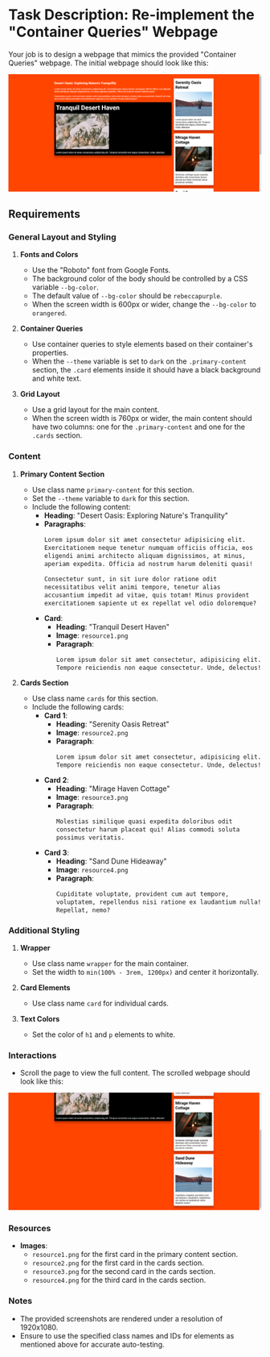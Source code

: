 
# Task Description: Re-implement the "Container Queries" Webpage

Your job is to design a webpage that mimics the provided "Container Queries" webpage. The initial webpage should look like this:

![initial webpage](./_images/origin.png)

## Requirements

### General Layout and Styling

1. **Fonts and Colors**
   - Use the "Roboto" font from Google Fonts.
   - The background color of the body should be controlled by a CSS variable `--bg-color`.
   - The default value of `--bg-color` should be `rebeccapurple`.
   - When the screen width is 600px or wider, change the `--bg-color` to `orangered`.

2. **Container Queries**
   - Use container queries to style elements based on their container's properties.
   - When the `--theme` variable is set to `dark` on the `.primary-content` section, the `.card` elements inside it should have a black background and white text.

3. **Grid Layout**
   - Use a grid layout for the main content.
   - When the screen width is 760px or wider, the main content should have two columns: one for the `.primary-content` and one for the `.cards` section.

### Content

1. **Primary Content Section**
   - Use class name `primary-content` for this section.
   - Set the `--theme` variable to `dark` for this section.
   - Include the following content:
     - **Heading**: "Desert Oasis: Exploring Nature's Tranquility"
     - **Paragraphs**:
       ```
       Lorem ipsum dolor sit amet consectetur adipisicing elit. Exercitationem neque tenetur numquam officiis officia, eos eligendi animi architecto aliquam dignissimos, at minus, aperiam expedita. Officia ad nostrum harum deleniti quasi!
       ```
       ```
       Consectetur sunt, in sit iure dolor ratione odit necessitatibus velit animi tempore, tenetur alias accusantium impedit ad vitae, quis totam! Minus provident exercitationem sapiente ut ex repellat vel odio doloremque?
       ```
     - **Card**:
       - **Heading**: "Tranquil Desert Haven"
       - **Image**: `resource1.png`
       - **Paragraph**:
         ```
         Lorem ipsum dolor sit amet consectetur, adipisicing elit. Tempore reiciendis non eaque consectetur. Unde, delectus!
         ```

2. **Cards Section**
   - Use class name `cards` for this section.
   - Include the following cards:
     - **Card 1**:
       - **Heading**: "Serenity Oasis Retreat"
       - **Image**: `resource2.png`
       - **Paragraph**:
         ```
         Lorem ipsum dolor sit amet consectetur, adipisicing elit. Tempore reiciendis non eaque consectetur. Unde, delectus!
         ```
     - **Card 2**:
       - **Heading**: "Mirage Haven Cottage"
       - **Image**: `resource3.png`
       - **Paragraph**:
         ```
         Molestias similique quasi expedita doloribus odit consectetur harum placeat qui! Alias commodi soluta possimus veritatis.
         ```
     - **Card 3**:
       - **Heading**: "Sand Dune Hideaway"
       - **Image**: `resource4.png`
       - **Paragraph**:
         ```
         Cupiditate voluptate, provident cum aut tempore, voluptatem, repellendus nisi ratione ex laudantium nulla! Repellat, nemo?
         ```

### Additional Styling

1. **Wrapper**
   - Use class name `wrapper` for the main container.
   - Set the width to `min(100% - 3rem, 1200px)` and center it horizontally.

3. **Card Elements**
   - Use class name `card` for individual cards.
   
5. **Text Colors**
   - Set the color of `h1` and `p` elements to white.

### Interactions

- Scroll the page to view the full content. The scrolled webpage should look like this:

![scrolled webpage](./_images/origin_scrolled.png)

### Resources

- **Images**:
  - `resource1.png` for the first card in the primary content section.
  - `resource2.png` for the first card in the cards section.
  - `resource3.png` for the second card in the cards section.
  - `resource4.png` for the third card in the cards section.

### Notes

- The provided screenshots are rendered under a resolution of 1920x1080.
- Ensure to use the specified class names and IDs for elements as mentioned above for accurate auto-testing.

